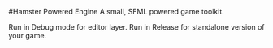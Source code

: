 #Hamster Powered Engine
A small, SFML powered game toolkit.

Run in Debug mode for editor layer.
Run in Release for standalone version of your game.
